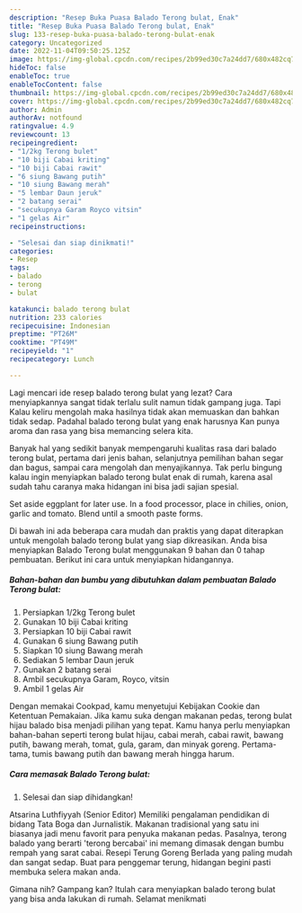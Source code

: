 ```yaml
---
description: "Resep Buka Puasa Balado Terong bulat, Enak"
title: "Resep Buka Puasa Balado Terong bulat, Enak"
slug: 133-resep-buka-puasa-balado-terong-bulat-enak
category: Uncategorized
date: 2022-11-04T09:50:25.125Z
image: https://img-global.cpcdn.com/recipes/2b99ed30c7a24dd7/680x482cq70/balado-terong-bulat-foto-resep-utama.jpg
hideToc: false
enableToc: true
enableTocContent: false
thumbnail: https://img-global.cpcdn.com/recipes/2b99ed30c7a24dd7/680x482cq70/balado-terong-bulat-foto-resep-utama.jpg
cover: https://img-global.cpcdn.com/recipes/2b99ed30c7a24dd7/680x482cq70/balado-terong-bulat-foto-resep-utama.jpg
author: Admin
authorAv: notfound
ratingvalue: 4.9
reviewcount: 13
recipeingredient:
- "1/2kg Terong bulet"
- "10 biji Cabai kriting"
- "10 biji Cabai rawit"
- "6 siung Bawang putih"
- "10 siung Bawang merah"
- "5 lembar Daun jeruk"
- "2 batang serai"
- "secukupnya Garam Royco vitsin"
- "1 gelas Air"
recipeinstructions:

- "Selesai dan siap dinikmati!"
categories:
- Resep
tags:
- balado
- terong
- bulat

katakunci: balado terong bulat 
nutrition: 233 calories
recipecuisine: Indonesian
preptime: "PT26M"
cooktime: "PT49M"
recipeyield: "1"
recipecategory: Lunch

---
```



Lagi mencari ide resep balado terong bulat yang lezat? Cara menyiapkannya sangat tidak terlalu sulit namun tidak gampang juga. Tapi Kalau keliru mengolah maka hasilnya tidak akan memuaskan dan bahkan tidak sedap. Padahal balado terong bulat yang enak harusnya Kan punya aroma dan rasa yang bisa memancing selera kita.


Banyak hal yang sedikit banyak mempengaruhi kualitas rasa dari balado terong bulat, pertama dari jenis bahan, selanjutnya pemilihan bahan segar dan bagus, sampai cara mengolah dan menyajikannya. Tak perlu bingung kalau ingin menyiapkan balado terong bulat enak di rumah, karena asal sudah tahu caranya maka hidangan ini bisa jadi sajian spesial.

Set aside eggplant for later use. In a food processor, place in chilies, onion, garlic and tomato. Blend until a smooth paste forms.


Di bawah ini ada beberapa cara mudah dan praktis yang dapat diterapkan untuk mengolah balado terong bulat yang siap dikreasikan. Anda bisa menyiapkan Balado Terong bulat menggunakan 9 bahan dan 0 tahap pembuatan. Berikut ini cara untuk menyiapkan hidangannya.

<!--inarticleads1-->

##### Bahan-bahan dan bumbu yang dibutuhkan dalam pembuatan Balado Terong bulat:

1. Persiapkan 1/2kg Terong bulet
1. Gunakan 10 biji Cabai kriting
1. Persiapkan 10 biji Cabai rawit
1. Gunakan 6 siung Bawang putih
1. Siapkan 10 siung Bawang merah
1. Sediakan 5 lembar Daun jeruk
1. Gunakan 2 batang serai
1. Ambil secukupnya Garam, Royco, vitsin
1. Ambil 1 gelas Air


Dengan memakai Cookpad, kamu menyetujui Kebijakan Cookie dan Ketentuan Pemakaian. Jika kamu suka dengan makanan pedas, terong bulat hijau balado bisa menjadi pilihan yang tepat. Kamu hanya perlu menyiapkan bahan-bahan seperti terong bulat hijau, cabai merah, cabai rawit, bawang putih, bawang merah, tomat, gula, garam, dan minyak goreng. Pertama-tama, tumis bawang putih dan bawang merah hingga harum. 

<!--inarticleads2-->

##### Cara memasak Balado Terong bulat:


1. Selesai dan siap dihidangkan!

Atsarina Luthfiyyah (Senior Editor) Memiliki pengalaman pendidikan di bidang Tata Boga dan Jurnalistik. Makanan tradisional yang satu ini biasanya jadi menu favorit para penyuka makanan pedas. Pasalnya, terong balado yang berarti &#39;terong bercabai&#39; ini memang dimasak dengan bumbu rempah yang sarat cabai. Resepi Terung Goreng Berlada yang paling mudah dan sangat sedap. Buat para penggemar terung, hidangan begini pasti membuka selera makan anda. 

Gimana nih? Gampang kan? Itulah cara menyiapkan balado terong bulat yang bisa anda lakukan di rumah. Selamat menikmati
